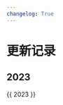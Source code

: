 ```yaml
---
changelog: True
---
```


# 更新记录

<style>
.md-typeset h2 {
    margin-top: 0em;
}
</style>

## 2023
{{ 2023 }}
